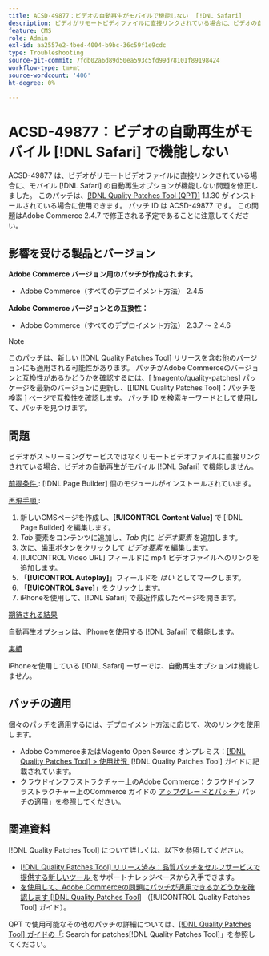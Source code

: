 ```yaml
---
title: ACSD-49877：ビデオの自動再生がモバイルで機能しない  [!DNL Safari]
description: ビデオがリモートビデオファイルに直接リンクされている場合に、ビデオの自動再生オプションがモバイルで機能しないAdobe Commerceの問題を修正するため  [!DNL Safari] ACSD-49877 パッチを適用してください。
feature: CMS
role: Admin
exl-id: aa2557e2-4bed-4004-b9bc-36c59f1e9cdc
type: Troubleshooting
source-git-commit: 7fdb02a6d89d50ea593c5fd99d78101f89198424
workflow-type: tm+mt
source-wordcount: '406'
ht-degree: 0%

---
```


# ACSD-49877：ビデオの自動再生がモバイル [!DNL Safari] で機能しない

ACSD-49877 は、ビデオがリモートビデオファイルに直接リンクされている場合に、モバイル [!DNL Safari] の自動再生オプションが機能しない問題を修正しました。 このパッチは、[[!DNL Quality Patches Tool (QPT)]](https://experienceleague.adobe.com/ja/docs/commerce-operations/tools/quality-patches-tool/quality-patches-tool-to-self-serve-quality-patches) 1.1.30 がインストールされている場合に使用できます。 パッチ ID は ACSD-49877 です。 この問題はAdobe Commerce 2.4.7 で修正される予定であることに注意してください。

## 影響を受ける製品とバージョン

**Adobe Commerce バージョン用のパッチが作成されます。**

* Adobe Commerce（すべてのデプロイメント方法） 2.4.5

**Adobe Commerce バージョンとの互換性：**

* Adobe Commerce（すべてのデプロイメント方法） 2.3.7 ～ 2.4.6

>[!NOTE]
>
>このパッチは、新しい [!DNL Quality Patches Tool] リリースを含む他のバージョンにも適用される可能性があります。 パッチがAdobe Commerceのバージョンと互換性があるかどうかを確認するには、[ !magento/quality-patches] パッケージを最新のバージョンに更新し、[[!DNL Quality Patches Tool]：パッチを検索 ] ページで互換性を確認します。 パッチ ID を検索キーワードとして使用して、パッチを見つけます。

## 問題

ビデオがストリーミングサービスではなくリモートビデオファイルに直接リンクされている場合、ビデオの自動再生がモバイル [!DNL Safari] で機能しません。

<u> 前提条件 </u>:
[!DNL Page Builder] 個のモジュールがインストールされています。

<u> 再現手順 </u>:

1. 新しいCMSページを作成し、**[!UICONTROL Content Value]** で [!DNL Page Builder] を編集します。
1. *Tab* 要素をコンテンツに追加し、*Tab* 内に *ビデオ要素* を追加します。
1. 次に、歯車ボタンをクリックして *ビデオ要素* を編集します。
1. [!UICONTROL Video URL] フィールドに mp4 ビデオファイルへのリンクを追加します。
1. 「**[!UICONTROL Autoplay]**」フィールドを *はい* としてマークします。
1. 「**[!UICONTROL Save]**」をクリックします。
1. iPhoneを使用して、[!DNL Safari] で最近作成したページを開きます。

<u> 期待される結果 </u>

自動再生オプションは、iPhoneを使用する [!DNL Safari] で機能します。

<u> 実績 </u>

iPhoneを使用している [!DNL Safari] ーザーでは、自動再生オプションは機能しません。

## パッチの適用

個々のパッチを適用するには、デプロイメント方法に応じて、次のリンクを使用します。

* Adobe CommerceまたはMagento Open Source オンプレミス：[[!DNL Quality Patches Tool] > 使用状況 &#x200B;](/help/tools/quality-patches-tool/usage.md) [!DNL Quality Patches Tool] ガイドに記載されています。
* クラウドインフラストラクチャー上のAdobe Commerce：クラウドインフラストラクチャー上のCommerce ガイドの [&#x200B; アップグレードとパッチ &#x200B;](https://experienceleague.adobe.com/docs/commerce-cloud-service/user-guide/develop/upgrade/apply-patches.html?lang=ja)/ パッチの適用」を参照してください。

## 関連資料

[!DNL Quality Patches Tool] について詳しくは、以下を参照してください。

* [[!DNL Quality Patches Tool]  リリース済み：品質パッチをセルフサービスで提供する新しいツール &#x200B;](https://experienceleague.adobe.com/ja/docs/commerce-operations/tools/quality-patches-tool/quality-patches-tool-to-self-serve-quality-patches) をサポートナレッジベースから入手できます。
* [&#x200B; を使用して、Adobe Commerceの問題にパッチが適用できるかどうかを確認します  [!DNL Quality Patches Tool]](/help/tools/quality-patches-tool/patches-available-in-qpt/check-patch-for-magento-issue-with-magento-quality-patches.md) （[!UICONTROL Quality Patches Tool] ガイド）。


QPT で使用可能なその他のパッチの詳細については、[[!DNL Quality Patches Tool] ガイドの「](https://experienceleague.adobe.com/tools/commerce-quality-patches/index.html?lang=ja): Search for patches[!DNL Quality Patches Tool]」を参照してください。
